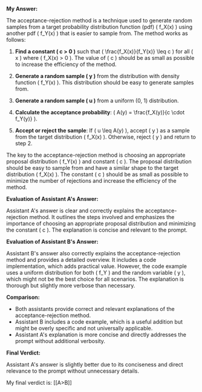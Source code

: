 
**My Answer:**

The acceptance-rejection method is a technique used to generate random samples from a target probability distribution function (pdf) \( f_X(x) \) using another pdf \( f_Y(x) \) that is easier to sample from. The method works as follows:

1. **Find a constant \( c > 0 \)** such that \( \frac{f_X(x)}{f_Y(x)} \leq c \) for all \( x \) where \( f_X(x) > 0 \). The value of \( c \) should be as small as possible to increase the efficiency of the method.

2. **Generate a random sample \( y \)** from the distribution with density function \( f_Y(x) \). This distribution should be easy to generate samples from.

3. **Generate a random sample \( u \)** from a uniform (0, 1) distribution.

4. **Calculate the acceptance probability**: \( A(y) = \frac{f_X(y)}{c \cdot f_Y(y)} \).

5. **Accept or reject the sample**: If \( u \leq A(y) \), accept \( y \) as a sample from the target distribution \( f_X(x) \). Otherwise, reject \( y \) and return to step 2.

The key to the acceptance-rejection method is choosing an appropriate proposal distribution \( f_Y(x) \) and constant \( c \). The proposal distribution should be easy to sample from and have a similar shape to the target distribution \( f_X(x) \). The constant \( c \) should be as small as possible to minimize the number of rejections and increase the efficiency of the method.

**Evaluation of Assistant A's Answer:**

Assistant A's answer is clear and correctly explains the acceptance-rejection method. It outlines the steps involved and emphasizes the importance of choosing an appropriate proposal distribution and minimizing the constant \( c \). The explanation is concise and relevant to the prompt.

**Evaluation of Assistant B's Answer:**

Assistant B's answer also correctly explains the acceptance-rejection method and provides a detailed overview. It includes a code implementation, which adds practical value. However, the code example uses a uniform distribution for both \( f_Y \) and the random variable \( y \), which might not be the best choice for all scenarios. The explanation is thorough but slightly more verbose than necessary.

**Comparison:**

- Both assistants provide correct and relevant explanations of the acceptance-rejection method.
- Assistant B includes a code example, which is a useful addition but might be overly specific and not universally applicable.
- Assistant A's explanation is more concise and directly addresses the prompt without additional verbosity.

**Final Verdict:**

Assistant A's answer is slightly better due to its conciseness and direct relevance to the prompt without unnecessary details.

My final verdict is: [[A>B]]